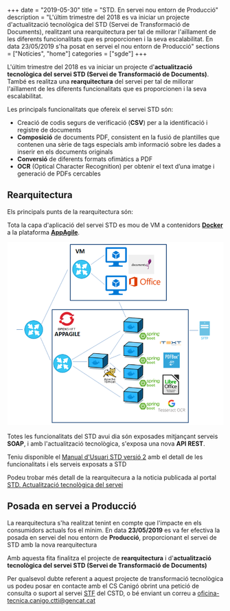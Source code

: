 +++
date        = "2019-05-30"
title       = "STD. En servei nou entorn de Producció"
description = "L'últim trimestre del 2018 es va iniciar un projecte d'actualització tecnològica del STD (Servei de Transformació de Documents), realitzant una rearquitectura per tal de millorar l'aïllament de les diferents funcionalitats que es proporcionen i la seva escalabilitat. En data 23/05/2019 s'ha posat en servei el nou entorn de Producció"
sections    = ["Notícies", "home"]
categories  = ["sgde"]
+++

L'últim trimestre del 2018 es va iniciar un projecte d'**actualització tecnològica del servei STD (Servei de Transformació de Documents)**. També es realitza una **rearquitectura** del servei per tal de millorar l'aïllament de les diferents funcionalitats que es proporcionen i la seva escalabilitat. 

Les principals funcionalitats que ofereix el servei STD són:

* Creació de codis segurs de verificació (**CSV**) per a la identificació i registre de documents
* **Composició** de documents PDF, consistent en la fusió de plantilles que contenen una sèrie de tags especials
amb informació sobre les dades a inserir en els documents originals
* **Conversió** de diferents formats ofimàtics a PDF
* **OCR** (Optical Character Recognition) per obtenir el text d’una imatge i generació de PDFs cercables

## Rearquitectura

Els principals punts de la rearquitectura són:

Tota la capa d'aplicació del servei STD es mou de VM a contenidors [**Docker**](https://canigo.ctti.gencat.cat/cloud/cataleg/#contenidors-docker) a la plataforma [**AppAgile**](https://canigo.ctti.gencat.cat/cloud/contenidors_appagile/).

![std2-arquitectura](/images/news/std2-arquitectura.PNG)

Totes les funcionalitats del STD avui dia són exposades mitjançant serveis **SOAP**, i amb l'actualització tecnològica, s'exposa una nova **API REST**.

Teniu disponible el [Manual d'Usuari STD versió 2](/related/sgde/CSCanigo.MU.P00.E01_manual_usuari_STD2_1.2.pdf) amb el detall de les funcionalitats i els serveis exposats a STD

Podeu trobar més detall de la rearquitecura a la noticia publicada al portal [STD. Actualització tecnològica del servei](/noticies/2019-02-20-actualitzacio-tecnologica-std/)

## Posada en servei a Producció

La rearquitectura s'ha realitzat tenint en compte que l'impacte en els consumidors actuals fos el mínim. En data **23/05/2019** es va fer efectiva la posada en servei del nou entorn de **Producció**, proporcionant el servei de STD amb la nova rearquitectura

Amb aquesta fita finalitza el projecte de **rearquitectura** i d'**actualització tecnològica del servei STD (Servei de Transformació de Documents)**

Per qualsevol dubte referent a aquest projecte de transformació tecnològica us podeu posar en contacte amb el CS Canigó obrint una petició de consulta o suport al servei [STF](https://cstd.ctti.gencat.cat/jiracstd/projects/STF) del CSTD, o bé enviant un correu a [oficina-tecnica.canigo.ctti@gencat.cat](mailto:oficina-tecnica.canigo.ctti@gencat.cat)
